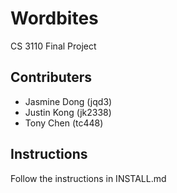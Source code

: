 # Wordbites
CS 3110 Final Project

## Contributers
+ Jasmine Dong (jqd3)
+ Justin Kong (jk2338)	
+ Tony Chen (tc448)

## Instructions
Follow the instructions in INSTALL.md